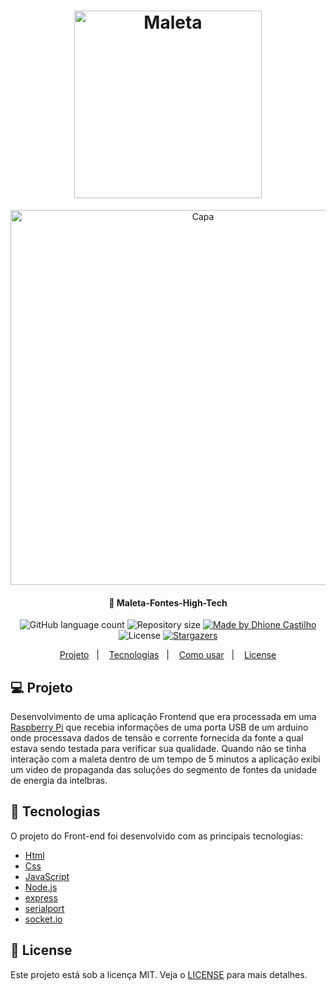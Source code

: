 
<h1 align="center">
    <img alt="Maleta" title="#Maleta" src="./public/assets/intelbras-logo-6-2 cópia.png" width="300px" />
</h1>

<div align="center" >
<img alt="Capa" title="#Capa" src="https://user-images.githubusercontent.com/59747330/169672823-bea96f87-5698-4bdb-ac61-419ecdea3c6e.jpg" width="600px"/>
</div> 

<h4 align="center"> 
	 🚀 Maleta-Fontes-High-Tech
</h4>
<p align="center">
  <img alt="GitHub language count" src="https://img.shields.io/github/languages/count/DhioneCastilhoBarbosa/Maleta-Fontes-High-Tech?color=%2304D361">

  <img alt="Repository size" src="https://img.shields.io/github/repo-size/DhioneCastilhoBarbosa/Maleta-Fontes-High-Tech">
	
  <a href="https://www.linkedin.com/in/dhione-castilho-barbosa-45462961/">
    <img alt="Made by Dhione Castilho" src="https://img.shields.io/badge/made%20by-DhioneCastilho-%2304D361">
  </a>

  <img alt="License" src="https://img.shields.io/badge/license-MIT-brightgreen">
   <a href="https://github.com/DhioneCastilhoBarbosa/Maleta-Fontes-High-Tech/stargazers">
    <img alt="Stargazers" src="https://img.shields.io/github/stars/DhioneCastilhoBarbosa/Maleta-Fontes-High-Tech?style=social">
  </a>
</p>

<p align="center">
  <a href="#-Projeto">Projeto</a>&nbsp;&nbsp;&nbsp;|&nbsp;&nbsp;&nbsp;
  <a href="#-Tecnologias">Tecnologias</a>&nbsp;&nbsp;&nbsp;|&nbsp;&nbsp;&nbsp;
  <a href="#information_source-como-usar">Como usar</a>&nbsp;&nbsp;&nbsp;|&nbsp;&nbsp;&nbsp;
  <a href="#memo-license">License</a>
</p>

## 💻 Projeto

Desenvolvimento de uma aplicação Frontend que era processada em uma [Raspberry Pi](https://www.raspberrypi.org/) que recebia informações de uma porta USB de um arduino onde processava dados de tensão e corrente fornecida da fonte a qual estava sendo testada para verificar sua qualidade.
Quando não se tinha interação com a maleta dentro de um tempo de 5 minutos a aplicação exibi um video de propaganda das soluções do segmento de fontes da unidade de energia da intelbras.


## 🚀 Tecnologias 

O projeto  do Front-end foi desenvolvido com as principais tecnologias:

- [Html](https://devdocs.io/html/)
- [Css](https://devdocs.io/css/)
- [JavaScript](https://www.javascript.com/)
- [Node.js](https://nodejs.org/en/)
- [express](https://expressjs.com/pt-br/)
- [serialport](https://serialport.io/)
- [socket.io](https://socket.io/)


## :memo: License

Este projeto está sob a licença MIT. Veja o [LICENSE](LICENSE.md) para mais detalhes.

